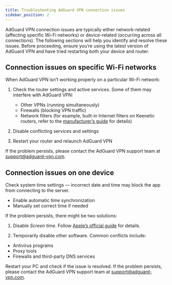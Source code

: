 ```yaml
---
title: Troubleshooting AdGuard VPN connection issues
sidebar_position: 2
---
```


AdGuard VPN connection issues are typically either network-related (affecting specific Wi-Fi networks) or device-related (occurring across all connections). The following sections will help you identify and resolve these issues. Before proceeding, ensure you’re using the latest version of AdGuard VPN and have tried restarting both your device and router.

## Connection issues on specific Wi-Fi networks

When AdGuard VPN isn’t working properly on a particular Wi-Fi network:

1. Check the router settings and active services. Some of them may interfere with AdGuard VPN:

   - Other VPNs (running simultaneously)
   - Firewalls (blocking VPN traffic)
   - Network filters (for example, built-in Internet filters on Keenetic routers, refer to the [manufacturer’s guide](https://help.keenetic.com/hc/en-us/articles/4415711575698-Content-filtering-and-ad-blocking-options) for details)

2. Disable conflicting services and settings

3. Restart your router and relaunch AdGuard VPN

If the problem persists, please contact the AdGuard VPN support team at support@adguard-vpn.com.

## Connection issues on one device

Check system time settings — incorrect date and time may block the app from connecting to the server.

- Enable automatic time synchronization
- Manually set correct time if needed

If the problem persists, there might be two solutions:

1. Disable _Screen time_. Follow [Apple’s official guide](https://support.apple.com/ru-ru/guide/mac-help/mchl7a0a2743/15.0/mac/15.0) for details.

2. Temporarily disable other software. Common conflicts include:

- Antivirus programs
- Proxy tools
- Firewalls and third-party DNS services

Restart your PC and check if the issue is resolved. If the problem persists, please contact the AdGuard VPN support team at support@adguard-vpn.com.
